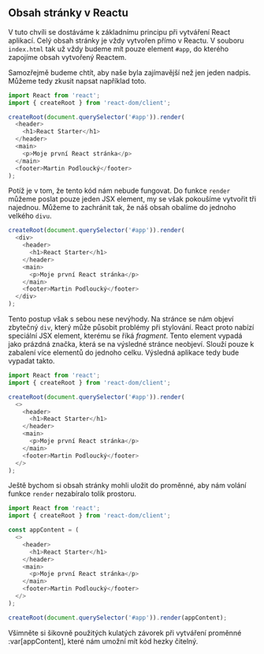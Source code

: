 ## Obsah stránky v Reactu

V tuto chvíli se dostáváme k základnímu principu při vytváření React aplikací. Celý obsah stránky je vždy vytvořen přímo v Reactu. V souboru `index.html` tak už vždy budeme mít pouze element `#app`, do kterého zapojíme obsah vytvořený Reactem.

Samozřejmě budeme chtít, aby naše byla zajímavější než jen jeden nadpis. Můžeme tedy zkusit napsat například toto.

```js
import React from 'react';
import { createRoot } from 'react-dom/client';

createRoot(document.querySelector('#app')).render(
  <header>
    <h1>React Starter</h1>
  </header>
  <main>
    <p>Moje první React stránka</p>
  </main>
  <footer>Martin Podloucký</footer>
);
```

Potíž je v tom, že tento kód nám nebude fungovat. Do funkce `render` můžeme poslat pouze jeden JSX element, my se však pokoušíme vytvořit tři najednou. Můžeme to zachránit tak, že náš obsah obalíme do jednoho velkého `divu`.

```js
createRoot(document.querySelector('#app')).render(
  <div>
    <header>
      <h1>React Starter</h1>
    </header>
    <main>
      <p>Moje první React stránka</p>
    </main>
    <footer>Martin Podloucký</footer>
  </div>
);
```

Tento postup však s sebou nese nevýhody. Na stránce se nám objeví zbytečný `div`, který může působit problémy při stylování. React proto nabízí speciální JSX element, kterému se říká _fragment_. Tento element vypadá jako prázdná značka, která se na výsledné stránce neobjeví. Slouží pouze k zabalení více elementů do jednoho celku. Výsledná aplikace tedy bude vypadat takto.

```js
import React from 'react';
import { createRoot } from 'react-dom/client';

createRoot(document.querySelector('#app')).render(
  <>
    <header>
      <h1>React Starter</h1>
    </header>
    <main>
      <p>Moje první React stránka</p>
    </main>
    <footer>Martin Podloucký</footer>
  </>
);
```

Ještě bychom si obsah stránky mohli uložit do proměnné, aby nám volání funkce `render` nezabíralo tolik prostoru.

```js
import React from 'react';
import { createRoot } from 'react-dom/client';

const appContent = (
  <>
    <header>
      <h1>React Starter</h1>
    </header>
    <main>
      <p>Moje první React stránka</p>
    </main>
    <footer>Martin Podloucký</footer>
  </>
);

createRoot(document.querySelector('#app')).render(appContent);
```

Všimněte si šikovně použitých kulatých závorek při vytváření proměnné :var[appContent], které nám umožní mít kód hezky čitelný.
